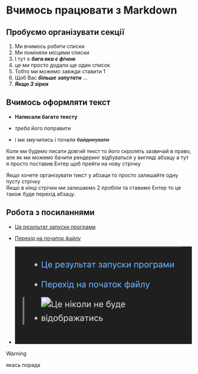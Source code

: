 # Вчимось працювати з Markdown
## Пробуємо організувати секції
1. Ми вчимось робити списки
3. Ми поміняли місцями списки
2. І тут є **_бага яка є фічою_**
1. це ми просто додали ще один список
1. Тобто ми можемо завжди ставити 1
1. Щоб Вас __*більше запутати*__ ...
1. ***Якщо 3* зірки**


## Вчимось оформляти текст
- __Написали багато тексту__
* *треба* його поправити
+ і ми змучились і почали ~~байдикувати~~

Коли ми будемо писати довгий текст то його скролять зазвичай в право, але як ми можемо бачити рендеринг відбуваться у вигляді абзацу 
а тут я просто поставив Ентер щоб прейти на нову стрічку

Якщо хочете організувати тикст у абзаци то просто залишайте одну пусту стрічку  
Якщо в кінці стрічки ми залишаємо 2 пробіли та ставимо Ентер то це також буде перехід абзацу. 

## Робота з посиланнями
- [Це результат запуски програми](test.txt)

- [Перехід на початок файлу](#вчимось-працювати-з-markdown)

- ![Це ніколи не буде відображатись](1.png "Це буде випливаюча підказка")

> [!WARNING]
> якась порада

